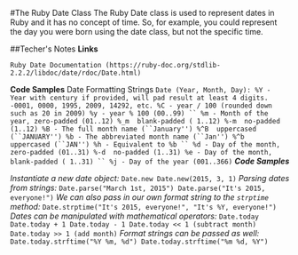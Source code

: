 #The Ruby Date Class
The Ruby Date class is used to represent dates in Ruby and it has no concept of time.
So, for example, you could represent the day you were born using the date class, but not the specific time.

##Techer's Notes
**Links**

    Ruby Date Documentation (https://ruby-doc.org/stdlib-2.2.2/libdoc/date/rdoc/Date.html)

**Code Samples**
Date Formatting Strings
`
Date (Year, Month, Day):
  %Y - Year with century if provided, will pad result at least 4 digits.
          -0001, 0000, 1995, 2009, 14292, etc.
  %C - year / 100 (rounded down such as 20 in 2009)
  %y - year % 100 (00..99)
``
  %m - Month of the year, zero-padded (01..12)
          %_m  blank-padded ( 1..12)
          %-m  no-padded (1..12)
  %B - The full month name (``January'')
          %^B  uppercased (``JANUARY'')
  %b - The abbreviated month name (``Jan'')
          %^b  uppercased (``JAN'')
  %h - Equivalent to %b
``
  %d - Day of the month, zero-padded (01..31)
          %-d  no-padded (1..31)
  %e - Day of the month, blank-padded ( 1..31)
``
  %j - Day of the year (001..366)
`
_**Code Samples**_

_Instantiate a new date object:_
`
Date.new
Date.new(2015, 3, 1)
`
_Parsing dates from strings:_
`
Date.parse("March 1st, 2015")
Date.parse("It's 2015, everyone!")
`
_We can also pass in our own format string to the `strptime` method:_
`
Date.strptime("It's 2015, everyone!", "It's %Y, everyone!")
`
_Dates can be manipulated with mathematical operators:_
`
Date.today
Date.today + 1
Date.today - 1
Date.today << 1 (subtract month)
Date.today >> 1 (add month)
`
_Format strings can be passed as well:_
`
Date.today.strftime("%Y %m, %d")
Date.today.strftime("%m %d, %Y")
`
